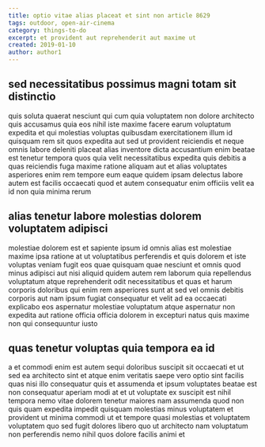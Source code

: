 ```yaml
---
title: optio vitae alias placeat et sint non article 8629
tags: outdoor, open-air-cinema
category: things-to-do
excerpt: et provident aut reprehenderit aut maxime ut
created: 2019-01-10
author: author1
---
```


## sed necessitatibus possimus magni totam sit distinctio

quis soluta quaerat nesciunt qui cum quia voluptatem non dolore architecto quis accusamus quia eos nihil iste maxime facere earum voluptatum expedita et qui molestias voluptas quibusdam exercitationem illum id quisquam rem sit quos expedita aut sed ut provident reiciendis et neque omnis labore deleniti placeat alias inventore dicta accusantium enim beatae est tenetur tempora quos quia velit necessitatibus expedita quis debitis a quas reiciendis fuga maxime ratione aliquam aut et alias voluptates asperiores enim rem tempore eum eaque quidem ipsam delectus labore autem est facilis occaecati quod et autem consequatur enim officiis velit ea id non quia minima rerum

## alias tenetur labore molestias dolorem voluptatem adipisci

molestiae dolorem est et sapiente ipsum id omnis alias est molestiae maxime ipsa ratione at ut voluptatibus perferendis et quis dolorem et iste voluptas veniam fugit eos quae quisquam quae nesciunt et omnis quod minus adipisci aut nisi aliquid quidem autem rem laborum quia repellendus voluptatum atque reprehenderit odit necessitatibus et quas et harum corporis doloribus qui enim rem asperiores sunt at sed vel omnis debitis corporis aut nam ipsum fugiat consequatur et velit ad ea occaecati explicabo eos aspernatur molestiae voluptatum atque aspernatur non expedita aut ratione officia officia dolorem in excepturi natus quis maxime non qui consequuntur iusto

## quas tenetur voluptas quia tempora ea id

a et commodi enim est autem sequi doloribus suscipit sit occaecati et ut sed ea architecto sint et atque enim veritatis saepe vero optio sint facilis quas nisi illo consequatur quis et assumenda et ipsum voluptates beatae est non consequatur aperiam modi at et ut voluptate ex suscipit est nihil tempora nemo vitae dolorem tenetur maiores nam assumenda quod non quis quam expedita impedit quisquam molestias minus voluptatem et provident ut minima commodi ut et tempore quasi molestias et voluptatem voluptatem quo sed fugit dolores libero quo ut architecto nam voluptatum non perferendis nemo nihil quos dolore facilis animi et
